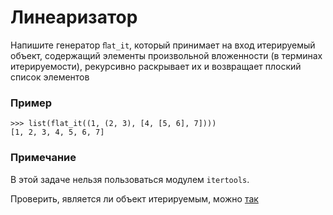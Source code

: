 # Линеаризатор

Напишите генератор `ﬂat_it`, который принимает на вход итерируемый объект, содержащий элементы произвольной
вложенности (в терминах итерируемости), рекурсивно раскрывает их и возвращает плоский список элементов

### Пример
```
>>> list(flat_it((1, (2, 3), [4, [5, 6], 7])))
[1, 2, 3, 4, 5, 6, 7]
```

### Примечание
В этой задаче нельзя пользоваться модулем `itertools`.

Проверить, является ли объект итерируемым, можно [так](https://stackoverflow.com/a/1952481)
